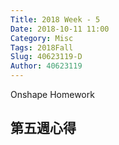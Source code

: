 ```yaml
---
Title: 2018 Week - 5
Date: 2018-10-11 11:00
Category: Misc
Tags: 2018Fall
Slug: 40623119-D
Author: 40623119
---
```


Onshape Homework

<!-- PELICAN_END_SUMMARY -->

第五週心得
----

